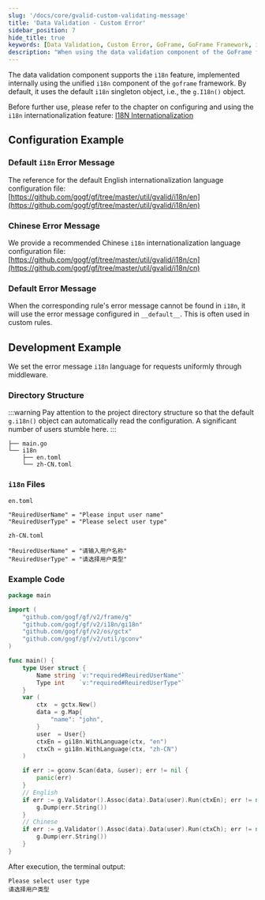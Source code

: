 ```yaml
---
slug: '/docs/core/gvalid-custom-validating-message'
title: 'Data Validation - Custom Error'
sidebar_position: 7
hide_title: true
keywords: [Data Validation, Custom Error, GoFrame, GoFrame Framework, i18n, Internationalization, Validation Message, Chinese Error Message, English Error Message, Error Message Configuration]
description: "When using the data validation component of the GoFrame framework, customize error messages and support the i18n internationalization feature. By combining with the i18n component, you can easily set error messages in different languages. The document explains in detail how to configure i18n files in English and Chinese, and how to set the error message language through middleware, helping developers to handle internationalization more efficiently."
---
```


The data validation component supports the `i18n` feature, implemented internally using the unified `i18n` component of the `goframe` framework. By default, it uses the default `i18n` singleton object, i.e., the `g.I18n()` object.

Before further use, please refer to the chapter on configuring and using the `i18n` internationalization feature: [I18N Internationalization](../I18N国际化/I18N国际化.md)

## Configuration Example

### Default `i18n` Error Message

The reference for the default English internationalization language configuration file: [https://github.com/gogf/gf/tree/master/util/gvalid/i18n/en](https://github.com/gogf/gf/tree/master/util/gvalid/i18n/en)

### Chinese Error Message

We provide a recommended Chinese `i18n` internationalization language configuration file: [https://github.com/gogf/gf/tree/master/util/gvalid/i18n/cn](https://github.com/gogf/gf/tree/master/util/gvalid/i18n/cn)

### Default Error Message

When the corresponding rule's error message cannot be found in `i18n`, it will use the error message configured in `__default__`. This is often used in custom rules.

## Development Example

We set the error message `i18n` language for requests uniformly through middleware.

### Directory Structure
:::warning
Pay attention to the project directory structure so that the default `g.i18n()` object can automatically read the configuration. A significant number of users stumble here.
:::
```
├── main.go
└── i18n
    ├── en.toml
    └── zh-CN.toml
```

### `i18n` Files

`en.toml`

```
"ReuiredUserName" = "Please input user name"
"ReuiredUserType" = "Please select user type"
```

`zh-CN.toml`

```
"ReuiredUserName" = "请输入用户名称"
"ReuiredUserType" = "请选择用户类型"
```

### Example Code

```go
package main

import (
    "github.com/gogf/gf/v2/frame/g"
    "github.com/gogf/gf/v2/i18n/gi18n"
    "github.com/gogf/gf/v2/os/gctx"
    "github.com/gogf/gf/v2/util/gconv"
)

func main() {
    type User struct {
        Name string `v:"required#ReuiredUserName"`
        Type int    `v:"required#ReuiredUserType"`
    }
    var (
        ctx  = gctx.New()
        data = g.Map{
            "name": "john",
        }
        user  = User{}
        ctxEn = gi18n.WithLanguage(ctx, "en")
        ctxCh = gi18n.WithLanguage(ctx, "zh-CN")
    )

    if err := gconv.Scan(data, &user); err != nil {
        panic(err)
    }
    // English
    if err := g.Validator().Assoc(data).Data(user).Run(ctxEn); err != nil {
        g.Dump(err.String())
    }
    // Chinese
    if err := g.Validator().Assoc(data).Data(user).Run(ctxCh); err != nil {
        g.Dump(err.String())
    }
}
```

After execution, the terminal output:

```
Please select user type
请选择用户类型
```